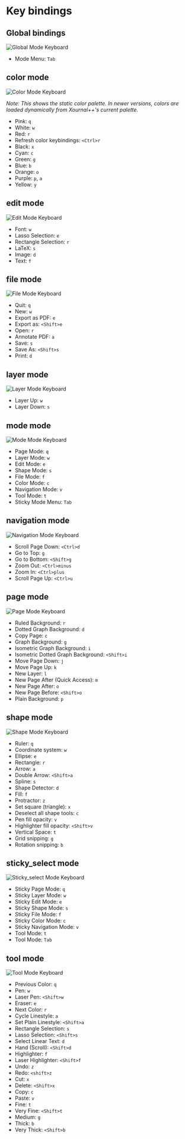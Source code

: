 # Key bindings

## Global bindings

![Global Mode Keyboard](docs/keyboards/global_keyboard.svg)

* Mode Menu: `Tab`

## color mode

![Color Mode Keyboard](docs/keyboards/color_keyboard.svg)

*Note: This shows the static color palette. In newer versions, colors are loaded dynamically from Xournal++'s current palette.*

* Pink: `q`
* White: `w`
* Red: `r`
* Refresh color keybindings: `<Ctrl>r`
* Black: `x`
* Cyan: `c`
* Green: `g`
* Blue: `b`
* Orange: `o`
* Purple: `p`, `a`
* Yellow: `y`

## edit mode

![Edit Mode Keyboard](docs/keyboards/edit_keyboard.svg)

* Font: `w`
* Lasso Selection: `e`
* Rectangle Selection: `r`
* LaTeX: `s`
* Image: `d`
* Text: `f`

## file mode

![File Mode Keyboard](docs/keyboards/file_keyboard.svg)

* Quit: `q`
* New: `w`
* Export as PDF: `e`
* Export as: `<Shift>e`
* Open: `r`
* Annotate PDF: `a`
* Save: `s`
* Save As: `<Shift>s`
* Print: `d`

## layer mode

![Layer Mode Keyboard](docs/keyboards/layer_keyboard.svg)

* Layer Up: `w`
* Layer Down: `s`

## mode mode

![Mode Mode Keyboard](docs/keyboards/mode_keyboard.svg)

* Page Mode: `q`
* Layer Mode: `w`
* Edit Mode: `e`
* Shape Mode: `s`
* File Mode: `f`
* Color Mode: `c`
* Navigation Mode: `v`
* Tool Mode: `t`
* Sticky Mode Menu: `Tab`

## navigation mode

![Navigation Mode Keyboard](docs/keyboards/navigation_keyboard.svg)

* Scroll Page Down: `<Ctrl>d`
* Go to Top: `g`
* Go to Bottom: `<Shift>g`
* Zoom Out: `<Ctrl>minus`
* Zoom In: `<Ctrl>plus`
* Scroll Page Up: `<Ctrl>u`

## page mode

![Page Mode Keyboard](docs/keyboards/page_keyboard.svg)

* Ruled Background: `r`
* Dotted Graph Background: `d`
* Copy Page: `c`
* Graph Background: `g`
* Isometric Graph Background: `i`
* Isometric Dotted Graph Background: `<Shift>i`
* Move Page Down: `j`
* Move Page Up: `k`
* New Layer: `l`
* New Page After (Quick Access): `m`
* New Page After: `o`
* New Page Before: `<Shift>o`
* Plain Background: `p`

## shape mode

![Shape Mode Keyboard](docs/keyboards/shape_keyboard.svg)

* Ruler: `q`
* Coordinate system: `w`
* Ellipse: `e`
* Rectangle: `r`
* Arrow: `a`
* Double Arrow: `<Shift>a`
* Spline: `s`
* Shape Detector: `d`
* Fill: `f`
* Protractor: `z`
* Set square (triangle): `x`
* Deselect all shape tools: `c`
* Pen fill opacity: `v`
* Highlighter fill opacity: `<Shift>v`
* Vertical Space: `t`
* Grid snipping: `g`
* Rotation snipping: `b`

## sticky_select mode

![Sticky_select Mode Keyboard](docs/keyboards/sticky_select_keyboard.svg)

* Sticky Page Mode: `q`
* Sticky Layer Mode: `w`
* Sticky Edit Mode: `e`
* Sticky Shape Mode: `s`
* Sticky File Mode: `f`
* Sticky Color Mode: `c`
* Sticky Navigation Mode: `v`
* Tool Mode: `t`
* Tool Mode: `Tab`

## tool mode

![Tool Mode Keyboard](docs/keyboards/tool_keyboard.svg)

* Previous Color: `q`
* Pen: `w`
* Laser Pen: `<Shift>w`
* Eraser: `e`
* Next Color: `r`
* Cycle Linestyle: `a`
* Set Plain Linestyle: `<Shift>a`
* Rectangle Selection: `s`
* Lasso Selection: `<Shift>s`
* Select Linear Text: `d`
* Hand (Scroll): `<Shift>d`
* Highlighter: `f`
* Laser Highlighter: `<Shift>f`
* Undo: `z`
* Redo: `<shift>z`
* Cut: `x`
* Delete: `<Shift>x`
* Copy: `c`
* Paste: `v`
* Fine: `t`
* Very Fine: `<Shift>t`
* Medium: `g`
* Thick: `b`
* Very Thick: `<Shift>b`
